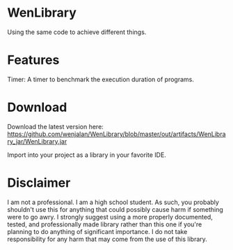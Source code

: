 # WenLibrary
Using the same code to achieve different things.

# Features
Timer: A timer to benchmark the execution duration of programs.

# Download
Download the latest version here: https://github.com/wenjalan/WenLibrary/blob/master/out/artifacts/WenLibrary_jar/WenLibrary.jar

Import into your project as a library in your favorite IDE.

# Disclaimer
I am not a professional. I am a high school student. As such, you probably shouldn't use this for anything that could possibly cause harm if something were to go awry. I strongly suggest using a more properly documented, tested, and professionally made library rather than this one if you're planning to do anything of significant importance. I do not take responsibility for any harm that may come from the use of this library.
